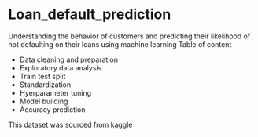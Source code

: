 # Loan_default_prediction
Understanding the behavior of customers and predicting their likelihood of not defaulting on their loans using machine learning
Table of content
* Data cleaning and preparation
* Exploratory data analysis
* Train test split
* Standardization
* Hyerparameter tuning
* Model building
* Accuracy prediction

This dataset was sourced from [kaggle](https://www.kaggle.com/datasets/kmldas/loan-default-prediction/)
